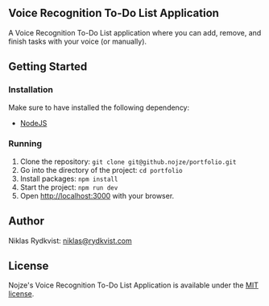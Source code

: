 ## Voice Recognition To-Do List Application

A Voice Recognition To-Do List application where you can add, remove, and finish tasks with your voice (or manually).
## Getting Started

### Installation

Make sure to have installed the following dependency:

- [NodeJS](https://nodejs.org/)

### Running

1. Clone the repository: `git clone git@github.nojze/portfolio.git`
2. Go into the directory of the project: `cd portfolio`
3. Install packages: `npm install`
4. Start the project: `npm run dev`
5. Open [http://localhost:3000](http://localhost:3000) with your browser.

## Author

Niklas Rydkvist: [niklas@rydkvist.com](mailto:niklas@rydkvist.com)

## License
Nojze's Voice Recognition To-Do List Application is available under the [MIT license](https://github.com/Nojze/voice-todo-list-application/blob/main/LICENSE).